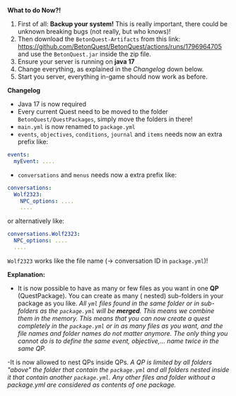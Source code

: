 __**What to do Now?!**__
1. First of all: **Backup your system!**  This is really important, there could be unknown breaking bugs (not really,
   but who knows)!
2. Then download the `BetonQuest-Artifacts` from this
   link: https://github.com/BetonQuest/BetonQuest/actions/runs/1796964705 and use the `BetonQuest.jar` inside the zip
   file.
3. Ensure your server is running on **java 17**
4. Change everything, as explained in the *Changelog* down below.
5. Start you server, everything in-game should now work as before.

__**Changelog**__
- Java 17 is now required
- Every current Quest need to be moved to the folder `BetonQuest/QuestPackages`, simply move the folders in there!
- `main.yml` is now renamed to `package.yml`
- `events`, `objectives`, `conditions`, `journal` and `items` needs now an extra prefix like:
```yaml
events:
  myEvent: ....
```
- `conversations` and `menus` needs now a extra prefix like:
```yaml
conversations:
  Wolf2323:
    NPC_options: ....
    ....
```
or alternatively like:
```yaml
conversations.Wolf2323:
  NPC_options: ....
  ....
```
`Wolf2323` works like the file name (-> conversation ID in `package.yml`)!

__**Explanation:**__
- It is now possible to have as many or few files as you want in one **QP** (QuestPackage). You can create as many (
  nested) sub-folders in your package as you like.
  _All `yml` files found in the same folder or in sub-folders as the `package.yml` will be **merged**. This means we
  combine them in the memory. This means that you can now create a quest completely in the  `package.yml` or in as many
  files as you want, and the file names and folder names do not matter anymore. The only thing you cannot do is to
  define the same event, objective,... name twice in the same QP._

-It is now allowed to nest QPs inside QPs.
_A QP is limited by all folders "above" the folder that contain the `package.yml` and all folders nested inside it that
contain another `package.yml`. Any other files and folder without a package.yml are considered as contents of one
package._

